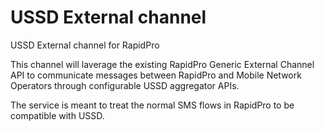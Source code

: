 # USSD External channel 
USSD External channel for RapidPro

This channel will laverage the existing RapidPro Generic External Channel API to communicate messages
between RapidPro and Mobile Network Operators through configurable USSD aggregator APIs.

The service is meant to treat the normal SMS flows in RapidPro to be compatible with USSD.


